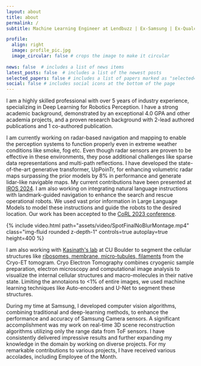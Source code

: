 ```yaml
---
layout: about
title: about
permalink: /
subtitle: Machine Learning Engineer at Lendbuzz | Ex-Samsung | Ex-Qualcomm

profile:
  align: right
  image: profile_pic.jpg
  image_circular: false # crops the image to make it circular
  
news: false  # includes a list of news items
latest_posts: false  # includes a list of the newest posts
selected_papers: false # includes a list of papers marked as "selected={true}"
social: false # includes social icons at the bottom of the page
---
```

I am a highly skilled professional with over 5 years of industry experience, specializing in Deep Learning for Robotics Perception. I have a strong academic background, demonstrated by an exceptional 4.0 GPA and other academia projects, and a proven research background with 2-lead authored publications and 1 co-authored publication. 

I am currently working on radar-based navigation and mapping to enable the perception systems to function properly even in extreme weather conditions like smoke, fog etc. Even though radar sensors are proven to be effective in these environments, they pose additional challenges like sparse data representations and multi-path reflections. I have developed the state-of-the-art generative transformer, UpPoinTr, for enhancing volumetric radar maps surpassing the prior models by 8% in performance and generate lidar-like navigable maps. My current contributions have been presented at <a href="https://iros2024-abudhabi.org/">IROS 2024</a>. I am also working on integrating natural language instructions with landmark-guided navigation to enhance the search and rescue operational robots. We used vast prior information in Large Language Models to model these instructions and guide the robots to the desired location. Our work has been accepted to the <a href="https://www.corl2023.org/">CoRL 2023 conference</a>.

<div class="row">
    <div class="caption">
        {% include video.html path="assets/video/SpotFinalNoBlurMontage.mp4" class="img-fluid rounded z-depth-1" controls=true autoplay=true height=400 %}
    </div>
</div>


I am also working with <a href="http://cryoem.colorado.edu/">Kasinath's lab</a> at CU Boulder to segment the cellular structures like <a href="../../_projects/1_project.md">ribosomes, membrane, micro-tubules, filaments</a> from the Cryo-ET tomogram. Cryo Electron Tomography combines cryogenic sample preparation, electron microscopy and computational image analysis to visualize the internal cellular structures and macro-molecules in their native state. Limiting the annotaions to <1% of entire images, we used machine learning techniques like Auto-encoders and U-Net to segment these structures.

During my time at Samsung, I developed computer vision algorithms, combining traditional and deep-learning methods, to enhance the performance and accuracy of Samsung Camera sensors. A significant accomplishment was my work on real-time 3D scene reconstruction algorithms utilizing only the range data from ToF sensors. I have consistently delivered impressive results and further expanding my knowledge in the domain by working on diverse projects. For my remarkable contributions to various projects, I have received various accolades, including Employee of the Month.


